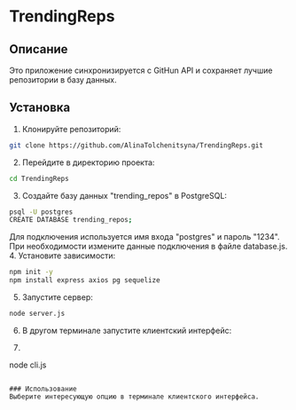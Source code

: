 # TrendingReps

## Описание
Это приложение синхронизируется с GitHun API и сохраняет лучшие репозитории в базу данных.

## Установка
1. Клонируйте репозиторий:
```bash
git clone https://github.com/AlinaTolchenitsyna/TrendingReps.git
```
2. Перейдите в директорию проекта:
```bash
cd TrendingReps
```
3. Создайте базу данных "trending_repos" в PostgreSQL:
```bash
psql -U postgres
CREATE DATABASE trending_repos;
```
Для подключения используется имя входа "postgres" и пароль "1234". При необходимости измените данные подключения в файле database.js.
4. Установите зависимости:
```bash
npm init -y
npm install express axios pg sequelize
```
5. Запустите сервер:
```bash
node server.js
```
6. В другом терминале запустите клиентский интерфейс:
7. ```bash
node cli.js
```

### Использование
Выберите интересующую опцию в терминале клиентского интерфейса.
